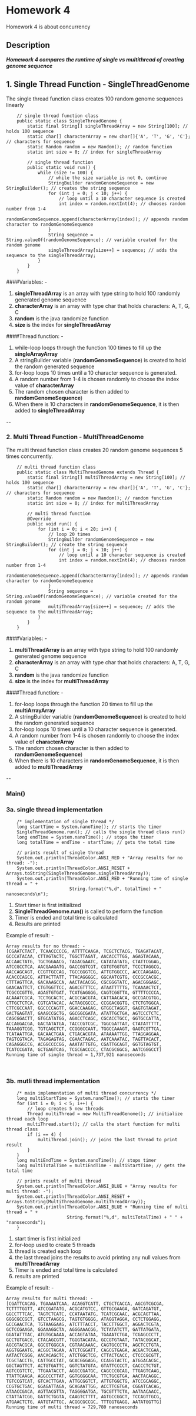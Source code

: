 # Homework 4

Homework 4 is about concurrency

## Description

***Homework 4 compares the runtime of single vs multithread of creating genome sequence***


## 1. Single Thread Function - SingleThreadGenome

The single thread function class creates 100 random genome sequences linearly

```
    // single thread function class
    public static class SingleThreadGenome {
        static final String[] singleThreadArray = new String[100]; // holds 100 sequence
        static char[] characterArray = new char[]{'A', 'T', 'G', 'C'}; // characters for sequence
        static Random random = new Random(); // random function
        static int size = 0; // index for singleThreadArray

        // single thread function
        public static void run() {
            while (size != 100) {
                // while the size variable is not 0, continue
                StringBuilder randomGenomeSequence = new StringBuilder(); // creates the string sequence
                for (int j = 0; j < 10; j++) {
                    // loop until a 10 character sequence is created
                    int index = random.nextInt(4); // chooses random number from 1-4
                    randomGenomeSequence.append(characterArray[index]); // appends random character to randomGenomeSequence
                }
                String sequence = String.valueOf(randomGenomeSequence); // variable created for the random genome
                singleThreadArray[size++] = sequence; // adds the sequence to the singleThreadArray;
            }
        }
    }
```

####Variables: -

1. **singleThreadArray** is an array with type string to hold 100 randomly generated genome sequence
2. **characterArray** is an array with type char that holds characters:  A, T, G, C
3. **random** is the java randomize function
4. **size** is the index for **singleThreadArray**

####Thread function: -

1. while-loop loops through the function 100 times to fill up the **singleArrayArray**
2. A stringBuilder variable (**randomGenomeSequence**) is created to hold the random generated sequence
3. for-loop loops 10 times until a 10 character sequence is generated.
4. A random number from 1-4 is chosen randomly to choose the index value of **characterArray**
5. The random chosen character is then added to **randomGenomeSequence**)
6. When there is 10 characters in **randomGenomeSequence**, it is then added to **singleThreadArray**

--
### 2. Multi Thread Function - MultiThreadGenome

The multi thread function class creates 20 random genome sequences 5 times concurrently. 

```
	// multi thread function class
    public static class MultiThreadGenome extends Thread {
        static final String[] multiThreadArray = new String[100]; // holds 100 sequence
        static char[] characterArray = new char[]{'A', 'T', 'G', 'C'}; // characters for sequence
        static Random random = new Random(); // random function
        static int size = 0; // index for multiThreadArray

        // multi thread function
        @Override
        public void run() {
            for (int i = 0; i < 20; i++) {
                // loop 20 times
                StringBuilder randomGenomeSequence = new StringBuilder(); // create the string sequence
                for (int j = 0; j < 10; j++) {
                    // loop until a 10 character sequence is created
                    int index = random.nextInt(4); // chooses random number from 1-4
                    randomGenomeSequence.append(characterArray[index]); // appends random character to randomGenomeSequence
                }
                String sequence = String.valueOf(randomGenomeSequence); // variable created for the random genome
                multiThreadArray[size++] = sequence; // adds the sequence to the multiThreadArray;
            }
        }
    }
```
####Variables: -

1. **multiThreadArray** is an array with type string to hold 100 randomly generated genome sequence
2. **characterArray** is an array with type char that holds characters:  A, T, G, C
3. **random** is the java randomize function
4. **size** is the index for **multiThreadArray**

####Thread function: -

1. for-loop loops through the function 20 times to fill up the **multiArrayArray**
2. A stringBuilder variable (**randomGenomeSequence**) is created to hold the random generated sequence
3. for-loop loops 10 times until a 10 character sequence is generated.
4. A random number from 1-4 is chosen randomly to choose the index value of **characterArray**
5. The random chosen character is then added to **randomGenomeSequence**)
6. When there is 10 characters in **randomGenomeSequence**, it is then added to **multiThreadArray**

--


### Main()

### 3a. single thread implementation

```
	/* implementation of single thread */
	long startTime = System.nanoTime(); // starts the timer
	SingleThreadGenome.run(); // calls the single thread class run()
	long endTime = System.nanoTime(); // stops the timer
	long totalTime = endTime - startTime; // gets the total time
	
	// prints result of single thread
	System.out.println(ThreadColor.ANSI_RED + "Array results for no thread: -");
	System.out.println(ThreadColor.ANSI_RESET + Arrays.toString(SingleThreadGenome.singleThreadArray));
	System.out.println(ThreadColor.ANSI_RED + "Running time of single thread = " +
	                    String.format("%,d", totalTime) + " nanoseconds\n");
```

1. Start timer is first initialized
2. **SingleThreadGenome.run()** is called to perform the function
3. Timer is ended and total time is calculated
4. Results are printed

Example of result: -

```
Array results for no thread: -
[CGAATCTACT, TCAACCCCCG, ATTTTCAAGA, TCGCTCTACG, TGAGATACAT, GCCCATACAA, CTTAGTACTC, TGGCTTAGAT, AACACCTTGG, AGAGTACAAA, 
ACCAACTATG, TGCTGGAACG, TAGACGAATC, CATATATATG, CTATTCGGAG, ATCCGCCTCA, AACGAAGATG, GACCGGTCGT, CGTGTGGTGT, TCCCTAGGCG,
AACCAGCAGT, CCGTTGCCAG, TGCCGGGTCG, ATTGTGGCCC, ACCCAAGAGG, ACACCCAGCG, ATTACTTATT, TTACAGGGGC, GGCAATCGTG, CCCGCCACGC, 
CTTTAGTTCA, GACAAAGCCA, AACTACACGG, CGCGGGTATC, AGACGGGAGC, GAACAATTCT, CTGTGGTTCC, AGACGTTTCC, ATAATTTTTG, TCAAAACTCT, 
TCGCCCGTTG, AGAGTGTGAT, TCATGAGGGG, CAGTCGGTTA, GTTTTCCCCA, ACAAATCGCA, TCCTGCACTC, ACGCGACGTA, CATTAACACA, GCCGACGTGG, 
CTTGCTCTCA, CGTCATACAC, ACTAGCGCCC, CCGGACGGTG, CTCTGTGGCA, CTTCGCCAAT, GGCCCCAGTT, GGACCAAGAG, GTGGCTAGGT, GAGTGTAGAT, 
GACTGAGTAT, GAAGCCGCTG, GGCGGCGATA, ATATTGCTGA, AGTCCCTCTC, CAGCGGACTT, GTGCATATGG, AGACCTCAGC, CGCACCTGCC, GGTGCCATTA, 
ACCAGGACGA, GACTATATGA, TACCCGTCGC, TGGCGATTAT, CTATATTTTT, TAAAGGTCGG, TGTCAGCTCT, CCGGGCCAAT, TGGCCAAAGT, GAGTCGTTCA, 
TCATAATTGA, GACAACTGAA, CTGACACGTA, ATAAAATTGG, TTAGGAGGAA, TAGTCGTACA, TAGAGAGTAG, CGAACTAGAC, AATCAAATAC, TAGTTACACT, 
CAGAGGGCCG, ACGGCCCCGG, AAATATTGTG, CGATTGCAGT, GGTGTAGTGT, TCATCCGATA, GCTGAGTCAG, TCGCGACCCC, CTACGCGGCG, AATCGGGCCT]
Running time of single thread = 1,737,921 nanoseconds

```
<br>


### 3b. mutli thread implementation

```
	/* main implementation of multi thread concurrency */
	long multiStartTime = System.nanoTime(); // starts the timer
	for (int i = 0; i < 5; i++) {
	    // loop creates 5 new threads
	    Thread multiThread = new MultiThreadGenome(); // initialize thread each loop
	    multiThread.start(); // calls the start function for multi thread class
	    if (i == 4) {
	        multiThread.join(); // joins the last thread to print result
	    }
	}
	long multiEndTime = System.nanoTime(); // stops timer
	long multiTotalTime = multiEndTime - multiStartTime; // gets the total time
	
	// prints result of multi thread
	System.out.println(ThreadColor.ANSI_BLUE + "Array results for multi thread: -");
	System.out.println(ThreadColor.ANSI_RESET + Arrays.toString(MultiThreadGenome.multiThreadArray));
	System.out.println(ThreadColor.ANSI_BLUE + "Running time of multi thread = " +
	                   String.format("%,d", multiTotalTime) + " " + "nanoseconds");
    }
```

1. start timer is first initialized
2. for-loop used to create 5 threads
3. thread is created each loop
4. the last thread joins the results to avoid printing any null values from **multiThreadArray**
5. Timer is ended and total time is calculated
6. results are printed

Example of result: -

```
Array results for multi thread: -
[CGATTCACAG, TGAAAATCAA, ACAGGTCATT, CTGCTCACCA, AGCGTCGCGA, TCTTTTGGTT, ATCCGATATG, ACGCATGTCC, GTTGCGAAGA, GATCAGATGT, 
GGCCTTTCAC, TAGTCTCATC, CCATAATATG, TCATCGCAAC, ACGCAGTTAA, GGGCGCCGCT, GTCCTAAGCG, TAGTGTGGGG, ATAGGTAGGA, CCTCTGGAGG, 
GCCGAACTCA, TGTAAGGAAG, ATCTTTACCT, TACCTTGGCT, AGGACTCGTA, GCTCCGAAGA, GGAAAGGCTA, AGGGAAACGG, TCTATATCTT, GATTATGATA, 
GGATATTTAC, ATGTGCAAAA, ACCAGTATAA, TGAAATCTGA, TCGAGCCCTT, GCCTGTGACG, CTACAGCGTT, TGGGTACATA, GCCGTGTAAT, TATACGGCAT, 
AGCGTACGCA, GGCGTGGGCA, CGTAACAAAC, CAGTGCCCTA, AGCTCCTGTA, AGGTGGAATG, ACGGCTAGAA, ATCTCGGATT, CAGCGTGAGA, ACGACTCGAA, 
AATACTCGGG, AACACAGCTC, ATCTGGCTCG, CTTACTCACC, CTCCCGCGTT, TCGCTACCTG, CATTGCCTAT, GCACGGGAGG, CCAGGTACTC, ATGGACACGC, 
GGCTAGTTCT, ACTGTGATTC, GGTCTATGTA, GTATTCCCCT, CACCCTCTGT, AGTCCGTCTC, TTGAATACCT, AGGCCGATGC, CAGCCCGCAG, TTGAGTCAAG, 
TTATTCAAGA, AGGCCCTTAT, GGTGGGGCAA, TTCTGCGTGA, AACTACAGGC, TGTCCGTCAT, GTCACTTGAA, ATTGCGGTCT, ATTGTGGCTG, ATCCGCAGGC, 
CCGTGCTGAC, GGAGATTAGA, GCAGAATTGG, ACCTTCGTGA, CGGATCACAG, ATAACCGACA, AGTTACGTTA, TAGGGGATGA, TGCGTTTCTA, AATAACAACC, 
CTATTATCGG, GATTCTGGTA, CAAGTCTTTT, AGTGCCGGCT, TCCAGTTGCG, ATGAACTCTG, AATGTATTGC, ACGGCGCCGC, TTTGGTGAGG, AATATGGTTG]
Running time of multi thread = 729,780 nanoseconds
```


